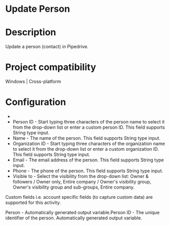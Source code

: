 ﻿# Update Person

# Description

Update a person (contact) in Pipedrive.

# Project compatibility

Windows | Cross-platform

# Configuration

* 
* Person ID - Start typing three characters of the person name to select it from the drop-down list or enter a custom person ID. This field supports String type input.
* Name - The name of the person. This field supports String type input.
* Organization ID - Start typing three characters of the organization name to select it from the drop-down list or enter a custom organization ID. This field supports String type input.
* Email - The email address of the person. This field supports String type input.
* Phone - The phone of the person. This field supports String type input.
* Visible to - Select the visibility from the drop-down list: Owner & followers / Owner only, Entire company / Owner's visibility group, Owner's visibility group and sub-groups, Entire company.





Custom fields i.e. account specific fields (to capture custom data) are supported for
                this activity.





Person - Automatically generated output variable.Person ID - The unique identifier of the person. Automatically
                        generated output variable.
